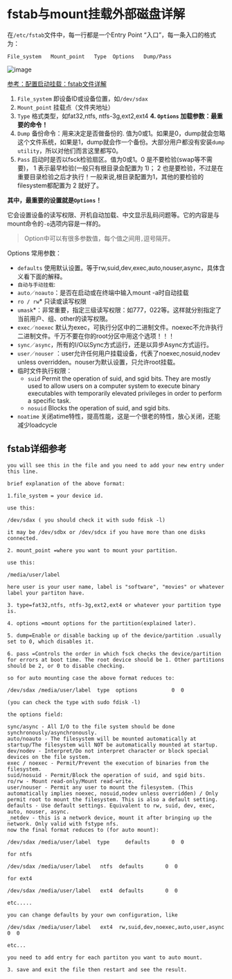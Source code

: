 # fstab与mount挂载外部磁盘详解

在`/etc/fstab`文件中，每一行都是一个Entry Point “入口”，每一条入口的格式为：
```
File_system   Mount_point   Type  Options   Dump/Pass
```
![image](https://user-images.githubusercontent.com/14041622/49794238-124dfc80-fd72-11e8-9145-8580699e86da.png)

[参考：配置启动挂载：fstab文件详解](https://www.jianshu.com/p/87bef8c24c15)

1. `File_system` 即设备ID或设备位置，如`/dev/sdax`
2. `Mount_point` 挂载点（文件夹地址）
3. `Type` 格式类型，如fat32,ntfs, ntfs-3g,ext2,ext4
**4. `Options` 加载参数：最重要的命令！**
5. `Dump` 备份命令：用来决定是否做备份的.  值为0或1。如果是0，dump就会忽略这个文件系统，如果是1，dump就会作一个备份。大部分用户都没有安装`dump utility`，所以对他们而言这里都写0。
6. `Pass` 启动时是否以fsck检验扇区。值为0或1。0 是不要检验(swap等不需要)， 1 表示最早检验(一般只有根目录会配置为 1)； 2 也是要检验，不过是在重要目录检验之后才执行！一般来说,根目录配置为1，其他的要检验的filesystem都配置为 2 就好了。

**其中，最重要的设置就是`Options`！**

它会设置设备的读写权限、开机自动加载、中文显示乱码问题等。它的内容是与mount命令的`-o`选项内容是一样的。

> Option中可以有很多参数值，每个值之间用`,`逗号隔开。

Options 常用参数：
- `defaults` 使用默认设置。等于rw,suid,dev,exec,auto,nouser,async，具体含义看下面的解释。
- `自动与手动挂载`:
- `auto／noauto`：是否在启动或在终端中输入mount -a时自动挂载
- `ro / rw`* 只读或读写权限
- `umask`*：非常重要，指定三级读写权限：如777，022等。这样就分别指定了当前用户、组、other的读写权限。
- `exec／noexec` 默认为exec，可执行分区中的二进制文件。noexec不允许执行二进制文件。千万不要在你的root分区中用这个选项！！！
- `sync／async`，所有的I/O以Sync方式运行，还是以异步Async方式运行。
- `user／nouser` ：user允许任何用户挂载设备，代表了noexec,nosuid,nodev unless overridden。nouser为默认设置，只允许root挂载。
- 临时文件执行权限：
    - `suid` Permit the operation of suid, and sgid bits. They are mostly used to allow users on a computer system to execute binary executables with temporarily elevated privileges in order to perform a specific task.
    - `nosuid` Blocks the operation of suid, and sgid bits.
- `noatime` 关闭atime特性，提高性能，这是一个很老的特性，放心关闭，还能减少loadcycle


## fstab详细参考
```
you will see this in the file and you need to add your new entry under this line.

brief explanation of the above format:

1.file_system = your device id.

use this:

/dev/sdax ( you should check it with sudo fdisk -l)

it may be /dev/sdbx or /dev/sdcx if you have more than one disks connected.

2. mount_point =where you want to mount your partition.

use this:

/media/user/label  

here user is your user name, label is "software", "movies" or whatever label your partiton have.

3. type=fat32,ntfs, ntfs-3g,ext2,ext4 or whatever your partition type is.

4. options =mount options for the partition(explained later).

5. dump=Enable or disable backing up of the device/partition .usually set to 0, which disables it.

6. pass =Controls the order in which fsck checks the device/partition for errors at boot time. The root device should be 1. Other partitions should be 2, or 0 to disable checking.

so for auto mounting case the above format reduces to:

/dev/sdax /media/user/label  type  options           0  0

(you can check the type with sudo fdisk -l)

the options field:

sync/async - All I/O to the file system should be done synchronously/asynchronously.
auto/noauto - The filesystem will be mounted automatically at startup/The filesystem will NOT be automatically mounted at startup.
dev/nodev - Interpret/Do not interpret character or block special devices on the file system.
exec / noexec - Permit/Prevent the execution of binaries from the filesystem.
suid/nosuid - Permit/Block the operation of suid, and sgid bits.
ro/rw - Mount read-only/Mount read-write.
user/nouser - Permit any user to mount the filesystem. (This automatically implies noexec, nosuid,nodev unless overridden) / Only permit root to mount the filesystem. This is also a default setting.
defaults - Use default settings. Equivalent to rw, suid, dev, exec, auto, nouser, async.
_netdev - this is a network device, mount it after bringing up the network. Only valid with fstype nfs.
now the final format reduces to (for auto mount):

/dev/sdax /media/user/label  type     defaults       0  0  

for ntfs

/dev/sdax /media/user/label   ntfs  defaults       0  0  

for ext4

/dev/sdax /media/user/label   ext4  defaults       0  0  

etc.....

you can change defaults by your own configuration, like

/dev/sdax /media/user/label   ext4  rw,suid,dev,noexec,auto,user,async      0  0

etc...

you need to add entry for each partiton you want to auto mount.

3. save and exit the file then restart and see the result.
```
